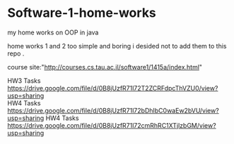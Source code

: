 Software-1-home-works
=====================

my home works on OOP in java


home works 1 and 2 too simple and boring i desided not to add them to this repo . 


course site:"http://courses.cs.tau.ac.il/software1/1415a/index.html"

HW3 Tasks https://drive.google.com/file/d/0B8jUzfR71l72T2ZCRFdpcThVZU0/view?usp=sharing         
HW4 Tasks https://drive.google.com/file/d/0B8jUzfR71l72bDhIbC0waEw2bVU/view?usp=sharing
HW4 Tasks https://drive.google.com/file/d/0B8jUzfR71l72cmRhRC1XTjlzbGM/view?usp=sharing
